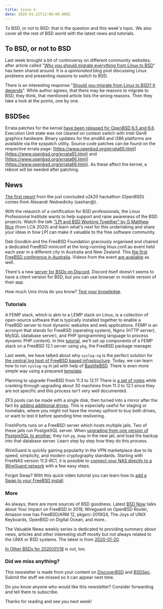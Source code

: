 ```yaml
---
title: Issue 4
date: 2020-01-22T12:00:00.000Z
---
```


To BSD, or not to BSD: that is the question and this week's topic. We also cover all the rest of BSD world with the latest news and tutorials.

<!-- more -->

## To BSD, or not to BSD  

Last week brought a bit of controversy on different community websites, after article called "[Why you should migrate everything from Linux to BSD](https://www.unixsheikh.com/articles/why-you-should-migrate-everything-from-linux-to-bsd.html?utm_source=bsdweekly)" has been shared around. It is a *opinionated* blog post discussing Linux problems and presenting reasons to switch to BSD.

There is an interesting response "[Should you migrate from Linux to BSD? It depends](https://fediverse.blog/~/AllGoodThings/should-you-migrate-from-linux-to-bsd-it-depends?utm_source=bsdweekly)". While author agrees, that there may be reasons to migrate to BSD, they think, that mentioned article lists the wrong reasons. Then they take a look at the points, one by one.

## BSDSec

Errata patches for the kernel [have been released for OpenBSD 6.5 and 6.6](https://bsdsec.net/articles/openbsd-errata-january-17th-2020-inteldrmctx?utm_source=bsdweekly). Execution Unit state was not cleared on context switch with Intel Gen9 graphics hardware. Binary updates for the amd64 and i386 platforms are available via the syspatch utility. Source code patches can be found on the respective errata page: [https://www.openbsd.org/errata65.html](https://www.openbsd.org/errata65.html) and [https://www.openbsd.org/errata66.html](https://www.openbsd.org/errata66.html). As these affect the kernel, a reboot will be needed after patching.

## News

[The first report](https://undeadly.org/cgi?action=article;sid=20200120173020&utm_source=bsdweekly) from the just concluded u2k20 hackathon (OpenBSD) comes from Alexandr Nedvedicky (sashan@).

With the relaunch of a certification for BSD professionals, the Linux Professional Institute wants to help support and raise awareness of the BSD projects. Watch the talk ["LPI and BSD Working Together" by G Matthew Rice](https://www.youtube.com/watch?v=QItb5aoj7Oc&utm_source=bsdweekly) (from LCA 2020) and learn what's next for this undertaking and share your ideas in how LPI can make it valuable to the free software community.

Deb Goodkin and the FreeBSD Foundation graciously organised and chaired a dedicated FreeBSD miniconf at the long-running linux.conf.au event held each year in a different city in Australia and New Zealand. This [the first FreeBSD conference in Australia](https://rubenerd.com/the-first-freebsd-conference-in-australia/?utm_source=bsdweekly). Videos from the event [are available](https://papers.freebsd.org/2020/linux.conf.au/?utm_source=bsdweekly) as well.

There's a new [server for BSDs on Discord](https://discord.gg/u6GK8DY?utm_source=bsdweekly). Discord itself doesn't seems to have a client version for BSD, but you can use browser or mobile version of their app.

How much Unix trivia do you know? [Test your knowledge](https://commandcenter.blogspot.com/2020/01/unix-quiz.html?utm_source=bsdweekly).

### Tutorials

A FEMP stack, which is akin to a LEMP stack on Linux, is a collection of open-source software that is typically installed together to enable a FreeBSD server to host dynamic websites and web applications. FEMP is an acronym that stands for FreeBSD (operating system), Nginx (HTTP server), MySQL (database server), and PHP (programming language to process dynamic PHP content). In this [tutorial](https://www.howtoforge.com/how-to-setup-femp-stack-nginx-mysql-php-on-freebsd-12/?utm_source=bsdweekly), we'll set up components of a FEMP stack on a FreeBSD 12.1 server using `pkg`, the FreeBSD package manager.

Last week, we have talked about why `syslog-ng` is the perfect solution for [the central log host of FreeBSD based infrastructure](https://blog.socruel.nu/freebsd/a-central-log-host-with-syslog-ng-on-freebsd.html?utm_source=bsdweekly). Today, we can learn how to run `syslog-ng` in jail with help of [BastilleBSD](https://www.syslog-ng.com/community/b/blog/posts/running-syslog-ng-in-bastillebsd?utm_source=bsdweekly). There is even more simple way using a prepared [template](https://gitlab.com/bastillebsd-templates/syslog-ng).

Planning to upgrade FreeBSD from 11.3 to 12.1? There is [a set of notes](https://blog.bimajority.org/2020/01/13/upgrading-freebsd-from-11-3-to-12-1/?utm_source=bsdweekly) while cranking through upgrading about 30 machines from 11.3 to 12.1 since they are not specific and this process isn't very well documented.

ZFS pools can be made with a single disk, then turned into a mirror after the fact by [adding additional drives](https://rubenerd.com/making-a-zfs-mirror-from-an-existing-pool/?utm_source=bsdweekly). This is especially useful for staging or homelabs, where you might not have the money upfront to buy both drives, or want to test it before spending time resilvering.

FreshPorts runs on a FreeBSD server which hosts multiple jails. Two of these jails run PostgreSQL server. When [upgrading from one version of PostgreSQL to another](https://dan.langille.org/2020/01/20/migrating-freshports-from-one-db-server-to-another/?utm_source=bsdweekly), they run `pg_dump` in the new jail, and load the backup into that database server. Learn step by step how they do this process.

WireGuard is quickly gaining popularity in the VPN marketplace due to its speed, simplicity, and modern cryptography standards. Starting with FreeNAS version 11.3-RC1, it is possible to [connect your NAS directly to a WireGuard network](https://www.ixsystems.com/blog/wireguard-on-freenas-11-3/?utm_source=bsdweekly) with a few easy steps.

Forgot Swap? With this quick video tutorial you can learn how to [add a Swap to your FreeBSD install](https://www.youtube.com/watch?v=yjQlI-C2dBo&utm_source=bsdweekly).

### More

As always, there are more sources of BSD goodness. Latest [BSD Now](https://www.youtube.com/watch?v=U4n9OwUEC_Q&utm_source=bsdweekly) talks about Your Impact on FreeBSD in 2019, Wireguard on OpenBSD Router, Amazon now has FreeBSD/ARM 12, pkgsrc-2019Q4, The Joys of UNIX Keyboards, OpenBSD on Digital Ocean, and more..

The Valuable News weekly series is dedicated to providing summary about news, articles and other interesting stuff mostly but not always related to the UNIX or BSD systems. The latest is from [2020-01-20](https://vermaden.wordpress.com/2020/01/20/valuable-news-2020-01-20/?utm_source=bsdweekly).

[In Other BSDs for 2020/01/18](https://www.dragonflydigest.com/2020/01/18/24058.html?utm_source=bsdweekly) is out, too.

### Did we miss anything?

This newsletter is made from your content on [DiscoverBSD](https://discoverbsd.com) and [BSDSec](https://bsdsec.net). Submit the stuff we missed so it can appear next time.

Do you know anyone who would like this newsletter? Consider forwarding and tell them to subscribe.

Thanks for reading and see you next week!
